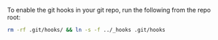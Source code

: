 To enable the git hooks in your git repo, run the following from the repo root:

```bash
rm -rf .git/hooks/ && ln -s -f ../_hooks .git/hooks
```
